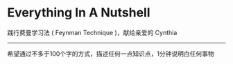 # Everything In A Nutshell

践行费曼学习法 \( Feynman Technique \)，献给亲爱的 Cynthia

---

希望通过不多于100个字的方式，描述任何一点知识点，1分钟说明白任何事物

